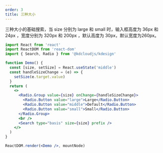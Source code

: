 ```yaml
---
order: 3
title: 三种大小
---
```


三种大小的基础搜索，当 size 分别为 large 和 small 时，输入框高度为 36px 和 24px ，宽度分别为 320px 和 200px ，默认高度为 30px，默认宽度为260px。

```jsx
import React from 'react'
import ReactDOM from 'react-dom'
import { Search, Radio } from '@kdcloudjs/kdesign'

function Demo() {
  const [size, setSize] = React.useState('middle')
  const handleSizeChange = (e) => {
    setSize(e.target.value)
  }
  return (
    <>
      <Radio.Group value={size} onChange={handleSizeChange}>
        <Radio.Button value="large">Large</Radio.Button>
        <Radio.Button value="middle">Default</Radio.Button>
        <Radio.Button value="small">Small</Radio.Button>
      </Radio.Group>
      <br />
      <Search type="basis" size={size} prefix />
    </>
  )
}

ReactDOM.render(<Demo />, mountNode)
```